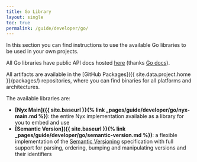 ```yaml
---
title: Go Library
layout: single
toc: true
permalink: /guide/developer/go/
---
```


In this section you can find instructions to use the available Go libraries to be used in your own projects.

All Go libraries have public API docs hosted [here](https://godocs.io/?q=nyx) (thanks [Go docs](https://godocs.io/)).

All artifacts are available in the [GitHub Packages]({{ site.data.project.home }}/packages/) repositories, where you can find binaries for all platforms and architectures.

The available libraries are:

* **[Nyx Main]({{ site.baseurl }}{% link _pages/guide/developer/go/nyx-main.md %})**: the entire Nyx implementation available as a library for you to embed and use
* **[Semantic Version]({{ site.baseurl }}{% link _pages/guide/developer/go/semantic-version.md %})**: a flexible implementation of the [Semantic Versioning](https://semver.org/) specification with full support for parsing, ordering, bumping and manipulating versions and their identifiers
